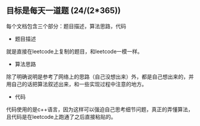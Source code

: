 ## 目标是每天一道题 (24/(2\*365))

每个文档包含三个部分：题目描述，算法思路，代码
* 题目描述

就是直接在leetcode上复制的题目，和leetcode一模一样。
* 算法思路

除了明确说明是参考了网络上的思路（自己没想出来）外，都是自己想出来的，并用自己的话把算法叙述出来，和一些实现过程中注意的地方。
* 代码

代码使用的是c++语言，因为这样可以强迫自己思考细节问题，真正的弄懂算法，且代码是在leetcode上跑通了之后直接粘贴的。
